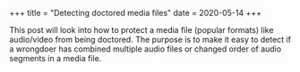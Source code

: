 +++
title = "Detecting doctored media files"
date = 2020-05-14
+++

This post will look into how to protect a media file (popular formats) like audio/video from being doctored. The purpose is to make it easy to detect if a wrongdoer has combined multiple audio files or changed order of audio segments in a media file.  
